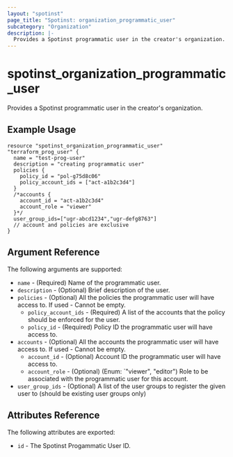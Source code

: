 ```yaml
---
layout: "spotinst"
page_title: "Spotinst: organization_programmatic_user"
subcategory: "Organization"
description: |-
  Provides a Spotinst programmatic user in the creator's organization.
---
```


# spotinst\_organization\_programmatic\_user

Provides a Spotinst programmatic user in the creator's organization.

## Example Usage

```hcl
resource "spotinst_organization_programmatic_user" "terraform_prog_user" {
  name = "test-prog-user"
  description = "creating programmatic user"
  policies {
    policy_id = "pol-g75d8c06"
    policy_account_ids = ["act-a1b2c3d4"]
  }
  /*accounts {
    account_id = "act-a1b2c3d4"
    account_role = "viewer"
  }*/  
  user_group_ids=["ugr-abcd1234","ugr-defg8763"]
  // account and policies are exclusive
}
```

## Argument Reference

The following arguments are supported:

* `name` - (Required) Name of the programmatic user.
* `description` - (Optional) Brief description of the user.
* `policies` - (Optional) All the policies the programmatic user will have access to.
   If used - Cannot be empty.
  * `policy_account_ids` - (Required) A list of the accounts that the policy should be
  enforced for the user.
  * `policy_id` - (Required) Policy ID the programmatic user will have access to.
* `accounts` - (Optional) All the accounts the programmatic user will have access to.
   If used - Cannot be empty.
  * `account_id` - (Optional) Account ID the programmatic user will have access to.
  * `account_role` - (Optional) (Enum: `"viewer", "editor") Role to be associated with the
     programmatic user for this account.
* `user_group_ids` - (Optional) A list of the user groups to register the given user to (should be existing user groups only)

## Attributes Reference

The following attributes are exported:

* `id` - The Spotinst Progammatic User ID.
